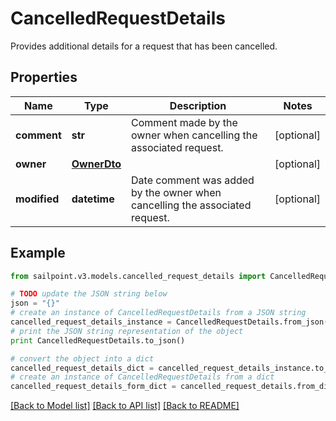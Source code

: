 # CancelledRequestDetails

Provides additional details for a request that has been cancelled.

## Properties

Name | Type | Description | Notes
------------ | ------------- | ------------- | -------------
**comment** | **str** | Comment made by the owner when cancelling the associated request. | [optional] 
**owner** | [**OwnerDto**](OwnerDto.md) |  | [optional] 
**modified** | **datetime** | Date comment was added by the owner when cancelling the associated request. | [optional] 

## Example

```python
from sailpoint.v3.models.cancelled_request_details import CancelledRequestDetails

# TODO update the JSON string below
json = "{}"
# create an instance of CancelledRequestDetails from a JSON string
cancelled_request_details_instance = CancelledRequestDetails.from_json(json)
# print the JSON string representation of the object
print CancelledRequestDetails.to_json()

# convert the object into a dict
cancelled_request_details_dict = cancelled_request_details_instance.to_dict()
# create an instance of CancelledRequestDetails from a dict
cancelled_request_details_form_dict = cancelled_request_details.from_dict(cancelled_request_details_dict)
```
[[Back to Model list]](../README.md#documentation-for-models) [[Back to API list]](../README.md#documentation-for-api-endpoints) [[Back to README]](../README.md)



